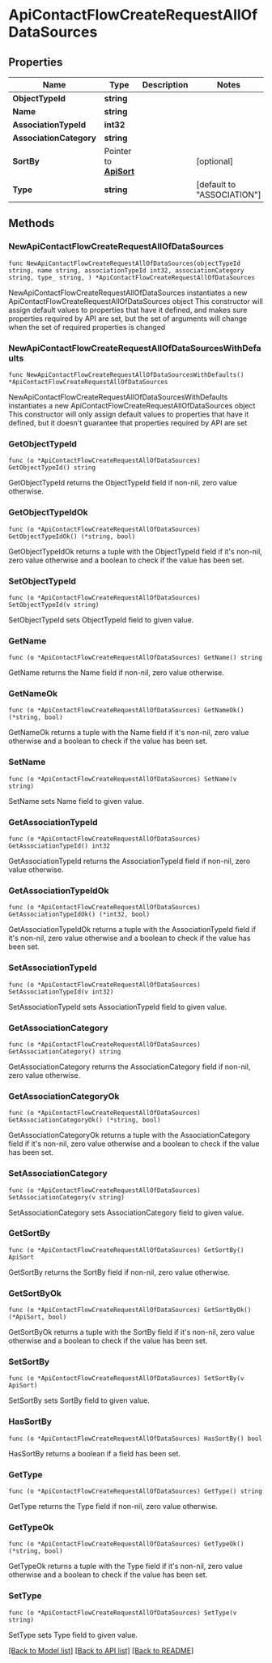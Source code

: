 # ApiContactFlowCreateRequestAllOfDataSources

## Properties

Name | Type | Description | Notes
------------ | ------------- | ------------- | -------------
**ObjectTypeId** | **string** |  | 
**Name** | **string** |  | 
**AssociationTypeId** | **int32** |  | 
**AssociationCategory** | **string** |  | 
**SortBy** | Pointer to [**ApiSort**](ApiSort.md) |  | [optional] 
**Type** | **string** |  | [default to "ASSOCIATION"]

## Methods

### NewApiContactFlowCreateRequestAllOfDataSources

`func NewApiContactFlowCreateRequestAllOfDataSources(objectTypeId string, name string, associationTypeId int32, associationCategory string, type_ string, ) *ApiContactFlowCreateRequestAllOfDataSources`

NewApiContactFlowCreateRequestAllOfDataSources instantiates a new ApiContactFlowCreateRequestAllOfDataSources object
This constructor will assign default values to properties that have it defined,
and makes sure properties required by API are set, but the set of arguments
will change when the set of required properties is changed

### NewApiContactFlowCreateRequestAllOfDataSourcesWithDefaults

`func NewApiContactFlowCreateRequestAllOfDataSourcesWithDefaults() *ApiContactFlowCreateRequestAllOfDataSources`

NewApiContactFlowCreateRequestAllOfDataSourcesWithDefaults instantiates a new ApiContactFlowCreateRequestAllOfDataSources object
This constructor will only assign default values to properties that have it defined,
but it doesn't guarantee that properties required by API are set

### GetObjectTypeId

`func (o *ApiContactFlowCreateRequestAllOfDataSources) GetObjectTypeId() string`

GetObjectTypeId returns the ObjectTypeId field if non-nil, zero value otherwise.

### GetObjectTypeIdOk

`func (o *ApiContactFlowCreateRequestAllOfDataSources) GetObjectTypeIdOk() (*string, bool)`

GetObjectTypeIdOk returns a tuple with the ObjectTypeId field if it's non-nil, zero value otherwise
and a boolean to check if the value has been set.

### SetObjectTypeId

`func (o *ApiContactFlowCreateRequestAllOfDataSources) SetObjectTypeId(v string)`

SetObjectTypeId sets ObjectTypeId field to given value.


### GetName

`func (o *ApiContactFlowCreateRequestAllOfDataSources) GetName() string`

GetName returns the Name field if non-nil, zero value otherwise.

### GetNameOk

`func (o *ApiContactFlowCreateRequestAllOfDataSources) GetNameOk() (*string, bool)`

GetNameOk returns a tuple with the Name field if it's non-nil, zero value otherwise
and a boolean to check if the value has been set.

### SetName

`func (o *ApiContactFlowCreateRequestAllOfDataSources) SetName(v string)`

SetName sets Name field to given value.


### GetAssociationTypeId

`func (o *ApiContactFlowCreateRequestAllOfDataSources) GetAssociationTypeId() int32`

GetAssociationTypeId returns the AssociationTypeId field if non-nil, zero value otherwise.

### GetAssociationTypeIdOk

`func (o *ApiContactFlowCreateRequestAllOfDataSources) GetAssociationTypeIdOk() (*int32, bool)`

GetAssociationTypeIdOk returns a tuple with the AssociationTypeId field if it's non-nil, zero value otherwise
and a boolean to check if the value has been set.

### SetAssociationTypeId

`func (o *ApiContactFlowCreateRequestAllOfDataSources) SetAssociationTypeId(v int32)`

SetAssociationTypeId sets AssociationTypeId field to given value.


### GetAssociationCategory

`func (o *ApiContactFlowCreateRequestAllOfDataSources) GetAssociationCategory() string`

GetAssociationCategory returns the AssociationCategory field if non-nil, zero value otherwise.

### GetAssociationCategoryOk

`func (o *ApiContactFlowCreateRequestAllOfDataSources) GetAssociationCategoryOk() (*string, bool)`

GetAssociationCategoryOk returns a tuple with the AssociationCategory field if it's non-nil, zero value otherwise
and a boolean to check if the value has been set.

### SetAssociationCategory

`func (o *ApiContactFlowCreateRequestAllOfDataSources) SetAssociationCategory(v string)`

SetAssociationCategory sets AssociationCategory field to given value.


### GetSortBy

`func (o *ApiContactFlowCreateRequestAllOfDataSources) GetSortBy() ApiSort`

GetSortBy returns the SortBy field if non-nil, zero value otherwise.

### GetSortByOk

`func (o *ApiContactFlowCreateRequestAllOfDataSources) GetSortByOk() (*ApiSort, bool)`

GetSortByOk returns a tuple with the SortBy field if it's non-nil, zero value otherwise
and a boolean to check if the value has been set.

### SetSortBy

`func (o *ApiContactFlowCreateRequestAllOfDataSources) SetSortBy(v ApiSort)`

SetSortBy sets SortBy field to given value.

### HasSortBy

`func (o *ApiContactFlowCreateRequestAllOfDataSources) HasSortBy() bool`

HasSortBy returns a boolean if a field has been set.

### GetType

`func (o *ApiContactFlowCreateRequestAllOfDataSources) GetType() string`

GetType returns the Type field if non-nil, zero value otherwise.

### GetTypeOk

`func (o *ApiContactFlowCreateRequestAllOfDataSources) GetTypeOk() (*string, bool)`

GetTypeOk returns a tuple with the Type field if it's non-nil, zero value otherwise
and a boolean to check if the value has been set.

### SetType

`func (o *ApiContactFlowCreateRequestAllOfDataSources) SetType(v string)`

SetType sets Type field to given value.



[[Back to Model list]](../README.md#documentation-for-models) [[Back to API list]](../README.md#documentation-for-api-endpoints) [[Back to README]](../README.md)


